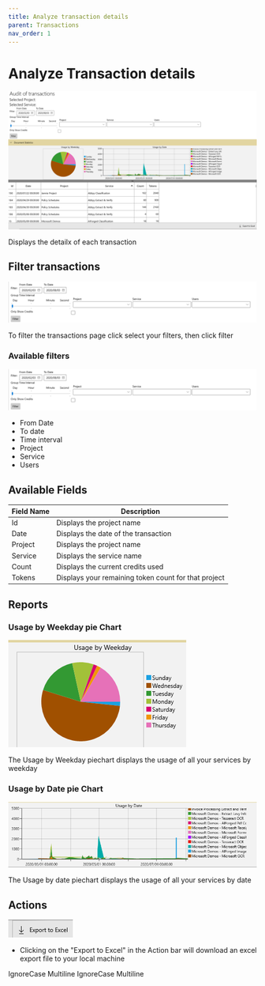 ```yaml
---
title: Analyze transaction details
parent: Transactions
nav_order: 1
---
```


# Analyze Transaction details

![Transactions](../assets/transaction-details.png)

Displays the detailx of each transaction

## Filter transactions

![Filters](../assets/transaction-details-filters.png)

To filter the transactions page click select your filters, then click filter

### Available filters

![Filters](../assets/transaction-details-filters.png)

* From Date
* To date
* Time interval
* Project
* Service
* Users

## Available Fields

| Field Name | Description                                          |
| ---------- | ---------------------------------------------------- |
| Id         | Displays the project name                            |
| Date       | Displays the date of the transaction                 |
| Project    | Displays the project name                            |
| Service    | Displays the service name                            |
| Count      | Displays the current credits used                    |
| Tokens     | Displays your remaining token count for that project |

## Reports

### Usage by Weekday pie Chart

![transactions ussage](../assets/transaction-details-chart-1.png)

The Usage by Weekday piechart displays the usage of all your services by weekday

### Usage by Date pie Chart

![transactions ussage by service](../assets/transaction-details-chart-2.png)

The Usage by date piechart displays the usage of all your services by date

## Actions

![transactions usage by service](../assets/transaction-details-actions-1.png)

* Clicking on the "Export to Excel" in the Action bar will download an excel export file to your local machine

 IgnoreCase Multiline IgnoreCase Multiline
